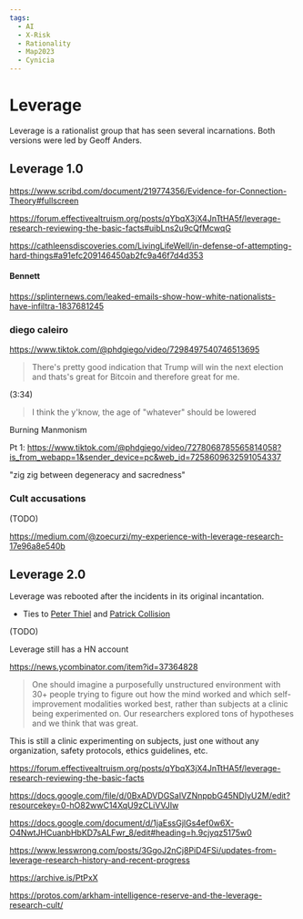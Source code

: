 ```yaml
---
tags:
  - AI
  - X-Risk
  - Rationality
  - Map2023
  - Cynicia
---
```

# Leverage

Leverage is a rationalist group that has seen several incarnations. Both versions were led by Geoff Anders.

## Leverage 1.0

https://www.scribd.com/document/219774356/Evidence-for-Connection-Theory#fullscreen

https://forum.effectivealtruism.org/posts/qYbqX3jX4JnTtHA5f/leverage-research-reviewing-the-basic-facts#uibLns2u9cQfMcwqG

https://cathleensdiscoveries.com/LivingLifeWell/in-defense-of-attempting-hard-things#a91efc209146450ab2fc9a46f7d4d353

#### Bennett

https://splinternews.com/leaked-emails-show-how-white-nationalists-have-infiltra-1837681245

### diego caleiro



https://www.tiktok.com/@phdgiego/video/7298497540746513695

> There's pretty good indication that Trump will win the next election and thats's great for Bitcoin and therefore great for me.

(3:34)
>I think the y'know, the age of "whatever" should be lowered
>

Burning Manmonism

Pt 1: https://www.tiktok.com/@phdgiego/video/7278068785565814058?is_from_webapp=1&sender_device=pc&web_id=7258609632591054337

"zig zig between degeneracy and sacredness"

### Cult accusations

(TODO)

https://medium.com/@zoecurzi/my-experience-with-leverage-research-17e96a8e540b

## Leverage 2.0

Leverage was rebooted after the incidents in its original incantation.

- Ties to [Peter Thiel]() and [Patrick Collision]()

(TODO)

Leverage still has a HN account

https://news.ycombinator.com/item?id=37364828

>One should imagine a purposefully unstructured environment with 30+ people trying to figure out how the mind worked and which self-improvement modalities worked best, rather than subjects at a clinic being experimented on. Our researchers explored tons of hypotheses and we think that was great.

This is still a clinic experimenting on subjects, just one without any organization, safety protocols, ethics guidelines, etc.

https://forum.effectivealtruism.org/posts/qYbqX3jX4JnTtHA5f/leverage-research-reviewing-the-basic-facts

https://docs.google.com/file/d/0BxADVDGSaIVZNnppbG45NDIyU2M/edit?resourcekey=0-hO82wwC14XqU9zCLiVVJIw

https://docs.google.com/document/d/1jaEssGjlGs4ef0w6X-O4NwtJHCuanbHbKD7sALFwr_8/edit#heading=h.9cjyqz5175w0

https://www.lesswrong.com/posts/3GgoJ2nCj8PiD4FSi/updates-from-leverage-research-history-and-recent-progress

https://archive.is/PtPxX

https://protos.com/arkham-intelligence-reserve-and-the-leverage-research-cult/